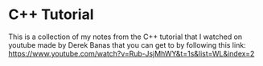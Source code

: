 # C++ Tutorial

This is a collection of my notes from the C++ tutorial that I watched on youtube made by Derek Banas that you can get to by following this link: https://www.youtube.com/watch?v=Rub-JsjMhWY&t=1s&list=WL&index=2
